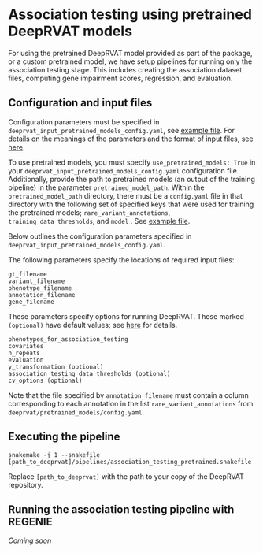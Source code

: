 # Association testing using pretrained DeepRVAT models

For using the pretrained DeepRVAT model provided as part of the package, or a custom pretrained model, we have setup pipelines for running only the association testing stage. This includes creating the association dataset files, computing gene impairment scores, regression, and evaluation. 


## Configuration and input files

Configuration parameters must be specified in `deeprvat_input_pretrained_models_config.yaml`, see [example file](https://github.com/PMBio/deeprvat/blob/main/example/config/deeprvat_input_pretrained_models_config.yaml). For details on the meanings of the parameters and the format of input files, see [here](input_data).

To use pretrained models, you must specify `use_pretrained_models: True` in your `deeprvat_input_pretrained_models_config.yaml` configuration file. Additionally, provide the path to pretrained models (an output of the training pipeline) in the parameter `pretrained_model_path`. Within the `pretrained_model_path` directory, there must be a `config.yaml` file in that directory with the following set of specified keys that were used for training the pretrained models; `rare_variant_annotations`, `training_data_thresholds`, and `model` . See [example file](https://github.com/PMBio/deeprvat/blob/main/pretrained_models/model_config.yaml).

Below outlines the configuration parameters specified in `deeprvat_input_pretrained_models_config.yaml`.

The following parameters specify the locations of required input files:

```
gt_filename
variant_filename
phenotype_filename
annotation_filename
gene_filename
```

These parameters specify options for running DeepRVAT. Those marked `(optional)` have default values; see [here](input_data) for details.

```
phenotypes_for_association_testing
covariates
n_repeats
evaluation
y_transformation (optional)
association_testing_data_thresholds (optional)
cv_options (optional)
```

Note that the file specified by `annotation_filename` must contain a column corresponding to each annotation in the list `rare_variant_annotations` from `deeprvat/pretrained_models/config.yaml`. 


## Executing the pipeline

```
snakemake -j 1 --snakefile [path_to_deeprvat]/pipelines/association_testing_pretrained.snakefile
```

Replace `[path_to_deeprvat]` with the path to your copy of the DeepRVAT repository.


## Running the association testing pipeline with REGENIE

_Coming soon_

<!---

#### Input data
For running with REGENIE, in addition to the default input data, the following REGENIE specific files should also be included in your `experiment` directory:


To run REGENIE Step 1
- `.sample` Inclusion file that lists individuals to retain in the analysis
- `.sniplist` Inclusion file that lists IDs of variants to keep
- `.bgen` input genetic data file
- `.bgen.bgi` index bgi file corresponding to input BGEN file

For these REGENIE specific files, please refer to the [REGENIE documentation](https://rgcgithub.github.io/regenie/).

For running REGENIE Step 2:
- `gtf file` gencode gene annotation gtf file 
- `keep_samples.txt` (optional file of samples to include)
- `protein_coding_genes.parquet`

#### Config file

Use the `[path_to_deeprvat]/example/config_regenie.yaml` as `config.yaml` which includes REGENIE specific parameters. 
You can set any parameter explained in the [REGENIE documentation](https://rgcgithub.github.io/regenie/) via this config.
Most importantly, for association testing of binary traits use:
```
step_2:
        options:
            - "--bt"
            - "--firth --approx --pThresh 0.01"

```
and for quantitative traits:
```
step_2:
        options:
            - "--qt"
```

#### Run REGENIE


```
cd experiment
ln -s [path_to_deeprvat]/pretrained_models
snakemake -j 1 --snakefile [path_to_deeprvat]/pipelines/association_testing_pretrained.snakefile
```


#### Testing multiple sub-chohorts
For testing multiple sub-cohorts, remember that REGENIE Step 1 (compute intense) only needs to be executed once per sample and phenotype. We suggest running REGENIE Step 1 on all samples and phenotypes initially and then linking the output as `regenie_output/step1/` in each experiment directory for testing a sub-cohort.

Samples to be considered when testing sub-cohorts can be provided via `keep_samples.txt` which look like 

``` 
12345 12345
56789 56789
````
for keeping two samples with ids `12345` and `56789`

### Running the association testing pipeline with SEAK

```shell
cd experiment
ln -s [path_to_deeprvat]/pretrained_models
snakemake -j 1 --snakefile [path_to_deeprvat]/pipelines/association_testing_pretrained.snakefile
```

--->

